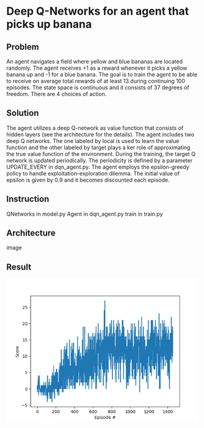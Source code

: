 # Deep Q-Networks for an agent that picks up banana

## Problem
An agent navigates a field where yellow and blue bananas are located randomly. The agent receives +1 as a reward whenever it picks a yellow banana up and -1 for a blue banana. The goal is to train the agent to be able to receive on average total rewards of at least 13 during continuing 100 episodes. The state space is continuous and it consists of 37 degrees of freedom. There are 4 choices of action. 

## Solution
The agent utilizes a deep Q-network as value function that consists of hidden layers (see the architecture for the details). The agent includes two deep Q networks. The one labeled by local is used to learn the value function and the other labeled by target plays a ker role of approximating the true value function of the environment. During the training, the target Q network is updated periodically. The periodicity is defined by a parameter UPDATE_EVERY in dqn_agent.py. The agent employs the epsilon-greedy policy to handle exploitation-exploration dilemma. The initial value of epsilon is given by 0.9 and it becomes discounted each episode.

## Instruction
QNetworks in model.py
Agent in dqn_agent.py
train in train.py




## Architecture
image


## Result
![figure of score](https://github.com/hurxx018/DQN_Pick_Bananas/blob/master/images/score.png)